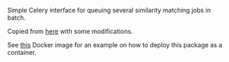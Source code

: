 Simple Celery interface for queuing several similarity matching jobs in batch.

Copied from [here](https://github.com/Aalto-LeTech/radar/tree/a46df166a22c72bd684fc6e1cdf40ad88578d86d/matcher) with some modifications.

See [this](https://github.com/apluslms/serve-gst-matchlib) Docker image for an example on how to deploy this package as a container.
